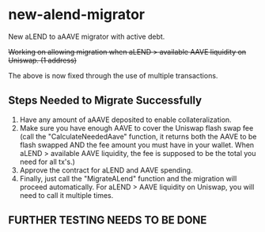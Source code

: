 # new-alend-migrator
New aLEND to aAAVE migrator with active debt.
 
~~Working on allowing migration when aLEND > available AAVE liquidity on Uniswap. (1 address)~~

The above is now fixed through the use of multiple transactions.

## Steps Needed to Migrate Successfully

1. Have any amount of aAAVE deposited to enable collateralization.
2. Make sure you have enough AAVE to cover the Uniswap flash swap fee (call the "CalculateNeededAave" function, it returns both the AAVE to be flash swapped AND the fee amount you must have in your wallet. When aLEND > available AAVE liquidity, the fee is supposed to be the total you need for all tx's.) 
3. Approve the contract for aLEND and AAVE spending.
4. Finally, just call the "MigrateALend" function and the migration will proceed automatically. For aLEND > AAVE liquidity on Uniswap, you will need to call it multiple times.

## FURTHER TESTING NEEDS TO BE DONE
